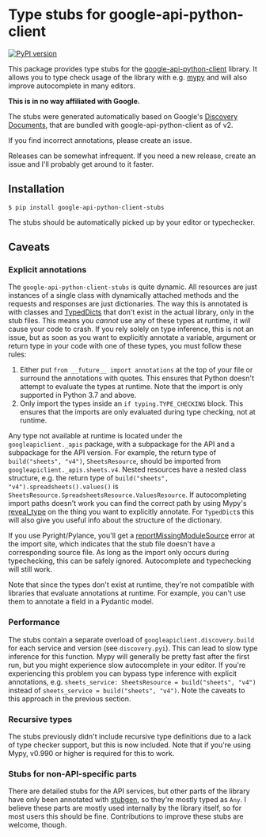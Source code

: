 # Type stubs for google-api-python-client

[![PyPI version](https://badge.fury.io/py/google-api-python-client-stubs.svg)](https://badge.fury.io/py/google-api-python-client-stubs)

This package provides type stubs for the [google-api-python-client](https://github.com/googleapis/google-api-python-client) library. 
It allows you to type check usage of the library with e.g. [mypy](http://mypy-lang.org/) and will also improve autocomplete in many editors.

**This is in no way affiliated with Google.**

The stubs were generated automatically based on Google's [Discovery Documents](https://developers.google.com/discovery/v1/reference/apis), that are bundled with google-api-python-client as of v2.

If you find incorrect annotations, please create an issue.

Releases can be somewhat infrequent. If you need a new release, create an issue and I'll probably get around to it faster.

## Installation

```shell script
$ pip install google-api-python-client-stubs
```

The stubs should be automatically picked up by your editor or typechecker.

## Caveats

### Explicit annotations
The `google-api-python-client-stubs` is quite dynamic. 
All resources are just instances of a single class with dynamically attached methods
and the requests and responses are just dictionaries. The way this is annotated is with
classes and [TypedDicts](https://docs.python.org/3/library/typing.html#typing.TypedDict)
that don't exist in the actual library, only in the stub files. This means you *cannot* use any of these types at runtime, it *will* cause your code to crash.
If you rely solely on type inference, this is not an issue, but as soon as you want to explicitly
annotate a variable, argument or return type in your code with one of these types, you must follow these rules:
1. Either put `from __future__ import annotations` at the top of your file or surround the annotations with quotes. 
This ensures that Python doesn't attempt to evaluate the types at runtime. 
Note that the import is only supported in Python 3.7 and above.
2. Only import the types inside an `if typing.TYPE_CHECKING` block. This ensures that the imports are only evaluated during
type checking, not at runtime.

Any type not available at runtime is located under the `googleapiclient._apis` package, with a subpackage for the API and a subpackage for the API version.
For example, the return type of `build("sheets", "v4")`, `SheetsResource`, should be imported from `googleapiclient._apis.sheets.v4`. Nested resources have a nested class structure, e.g. the return type of `build("sheets", "v4").spreadsheets().values()` is `SheetsResource.SpreadsheetsResource.ValuesResource`.
If autocompleting import paths doesn't work you can find the correct path by using Mypy's [reveal_type](https://mypy.readthedocs.io/en/stable/common_issues.html#reveal-type)
on the thing you want to explicitly annotate. For `TypedDict`s this will also give you useful info about the structure of the dictionary.

If you use Pyright/Pylance, you'll get a [reportMissingModuleSource](https://github.com/microsoft/pyright/blob/main/docs/configuration.md#reportMissingModuleSource) error at the import site, which indicates that the stub file doesn't have a corresponding source file. As long as the import only occurs during typechecking, this can be safely ignored. Autocomplete and typechecking will still work.

Note that since the types don't exist at runtime, they're not compatible with libraries that evaluate annotations at runtime. For example, you can't use them to annotate a field in a Pydantic model.

### Performance
The stubs contain a separate overload of `googleapiclient.discovery.build` for each service and version (see `discovery.pyi`). 
This can lead to slow type inference for this function. Mypy will generally be pretty fast after the first run,
but you might experience slow autocomplete in your editor. If you're experiencing this problem you can bypass type inference with explicit annotations, 
e.g. `sheets_service: SheetsResource = build("sheets", "v4")` instead of `sheets_service = build("sheets", "v4")`.
Note the caveats to this approach in the previous section.

### Recursive types
The stubs previously didn't include recursive type definitions due to a lack of type checker support, but this is now included. Note that if you're using Mypy, v0.990 or higher is required for this to work.

### Stubs for non-API-specific parts
There are detailed stubs for the API services, but other parts of the library have only been annotated with [stubgen](https://mypy.readthedocs.io/en/stable/stubgen.html),
so they're mostly typed as `Any`. I believe these parts are mostly used internally by the library itself,
so for most users this should be fine. Contributions to improve these stubs are welcome, though.

